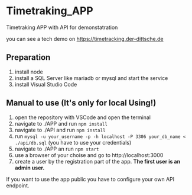 # Timetraking_APP

Timetraking APP with API for demonstatration

you can see a tech demo on https://timetracking.der-dittsche.de

## Preparation

1. install node
2. install a SQL Server like mariadb or mysql and start the service
3. install Visual Studio Code

## Manual to use (It's only for local Using!)

1. open the repository with VSCode and open the terminal
2. navigate to ./APP and run `npm install`
3. navigate to ./API and run `npm install`
4. run `mysql -u your_username -p -h localhost -P 3306 your_db_name < ./api/db.sql` (you have to use your credentials)
5. navigate to ./APP an run `npm start`
6. use a browser of your choise and go to http://localhost:3000
7. create a user by the registration part of the app. **The first user is an admin user.**

If you want to use the app public you have to configure your own API endpoint.

